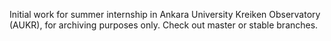 Initial work for summer internship in Ankara University Kreiken Observatory (AUKR), for archiving purposes only. Check out master or stable branches.

